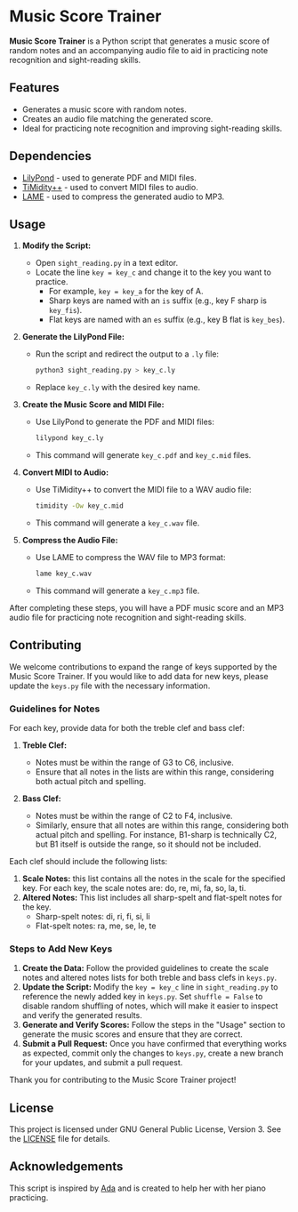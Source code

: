 # Music Score Trainer

**Music Score Trainer** is a Python script that generates a music score of
random notes and an accompanying audio file to aid in practicing note
recognition and sight-reading skills.

## Features
- Generates a music score with random notes.
- Creates an audio file matching the generated score.
- Ideal for practicing note recognition and improving sight-reading skills.

## Dependencies
- [LilyPond](http://lilypond.org/) - used to generate PDF and MIDI files.
- [TiMidity++](https://timidity.sourceforge.net/) - used to convert MIDI files
  to audio.
- [LAME](http://lame.sourceforge.net/) - used to compress the generated audio to
  MP3.

## Usage

1. **Modify the Script:**
   - Open `sight_reading.py` in a text editor.
   - Locate the line `key = key_c` and change it to the key you want to
     practice.
     - For example, `key = key_a` for the key of A.
     - Sharp keys are named with an `is` suffix (e.g., key F sharp is
       `key_fis`).
     - Flat keys are named with an `es` suffix (e.g., key B flat is `key_bes`).

2. **Generate the LilyPond File:**
   - Run the script and redirect the output to a `.ly` file:
     ```bash
     python3 sight_reading.py > key_c.ly
     ```
   - Replace `key_c.ly` with the desired key name.

3. **Create the Music Score and MIDI File:**
   - Use LilyPond to generate the PDF and MIDI files:
     ```bash
     lilypond key_c.ly
     ```
   - This command will generate `key_c.pdf` and `key_c.mid` files.

4. **Convert MIDI to Audio:**
   - Use TiMidity++ to convert the MIDI file to a WAV audio file:
     ```bash
     timidity -Ow key_c.mid
     ```
   - This command will generate a `key_c.wav` file.

5. **Compress the Audio File:**
   - Use LAME to compress the WAV file to MP3 format:
     ```bash
     lame key_c.wav
     ```
   - This command will generate a `key_c.mp3` file.

After completing these steps, you will have a PDF music score and an MP3 audio
file for practicing note recognition and sight-reading skills.

## Contributing

We welcome contributions to expand the range of keys supported by the Music
Score Trainer. If you would like to add data for new keys, please update the
`keys.py` file with the necessary information.

### Guidelines for Notes

For each key, provide data for both the treble clef and bass clef:

1. **Treble Clef:**
   - Notes must be within the range of G3 to C6, inclusive.
   - Ensure that all notes in the lists are within this range, considering both
     actual pitch and spelling.

2. **Bass Clef:**
   - Notes must be within the range of C2 to F4, inclusive.
   - Similarly, ensure that all notes are within this range, considering both
     actual pitch and spelling. For instance, B1-sharp is technically C2, but B1
     itself is outside the range, so it should not be included.

Each clef should include the following lists:

1. **Scale Notes:** this list contains all the notes in the scale for the
   specified key. For each key, the scale notes are: do, re, mi, fa, so, la, ti.
2. **Altered Notes:** This list includes all sharp-spelt and flat-spelt notes
   for the key.
   - Sharp-spelt notes: di, ri, fi, si, li
   - Flat-spelt notes: ra, me, se, le, te

### Steps to Add New Keys

1. **Create the Data:** Follow the provided guidelines to create the
   scale notes and altered notes lists for both treble and bass clefs in
   `keys.py`.
2. **Update the Script:** Modify the `key = key_c` line in `sight_reading.py` to
   reference the newly added key in `keys.py`. Set `shuffle = False` to disable
   random shuffling of notes, which will make it easier to inspect and verify
   the generated results.
3. **Generate and Verify Scores:** Follow the steps in the "Usage" section to
   generate the music scores and ensure that they are correct.
4. **Submit a Pull Request:** Once you have confirmed that everything works as
   expected, commit only the changes to `keys.py`, create a new branch for your
   updates, and submit a pull request.

Thank you for contributing to the Music Score Trainer project!

## License
This project is licensed under GNU General Public License, Version 3. See the
[LICENSE](LICENSE) file for details.

## Acknowledgements
This script is inspired by [Ada](https://github.com/adaext) and is created to
help her with her piano practicing.
